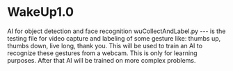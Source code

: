 # WakeUp1.0
AI for object detection and face recognition
wuCollectAndLabel.py --- is the testing file for video capture and labeling of some gesture like: thumbs up, thumbs down, live long, thank you.
This will be used to train an AI to recognize these gestures from a webcam. 
This is only for learning purposes. 
After that AI will be trained on more complex problems.

